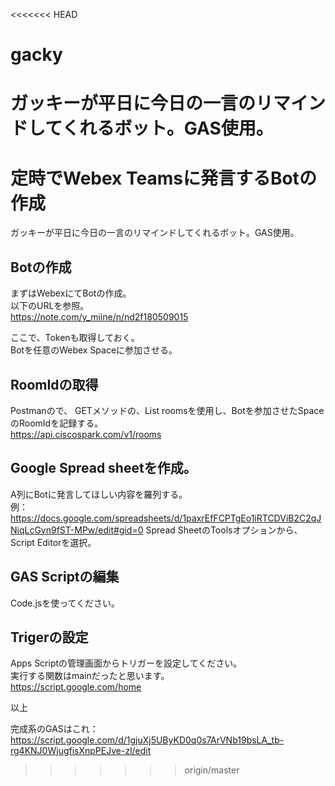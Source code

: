 <<<<<<< HEAD
# gacky
ガッキーが平日に今日の一言のリマインドしてくれるボット。GAS使用。
=======
# 定時でWebex Teamsに発言するBotの作成
ガッキーが平日に今日の一言のリマインドしてくれるボット。GAS使用。
## Botの作成
まずはWebexにてBotの作成。  
以下のURLを参照。  
https://note.com/y_miine/n/nd2f180509015

ここで、Tokenも取得しておく。  
Botを任意のWebex Spaceに参加させる。

## RoomIdの取得
Postmanので、
GETメソッドの、List roomsを使用し、Botを参加させたSpaceのRoomIdを記録する。  
https://api.ciscospark.com/v1/rooms

## Google Spread sheetを作成。
A列にBotに発言してほしい内容を羅列する。  
例：https://docs.google.com/spreadsheets/d/1paxrEfFCPTgEo1iRTCDViB2C2qJNiqLcGyn9fST-MPw/edit#gid=0
Spread SheetのToolsオプションから、Script Editorを選択。

## GAS Scriptの編集
Code.jsを使ってください。

## Trigerの設定
Apps Scriptの管理画面からトリガーを設定してください。  
実行する関数はmainだったと思います。  
https://script.google.com/home

以上

完成系のGASはこれ：
https://script.google.com/d/1gjuXj5UByKD0q0s7ArVNb19bsLA_tb-rg4KNJ0WjugfisXnpPEJve-zl/edit
>>>>>>> origin/master
